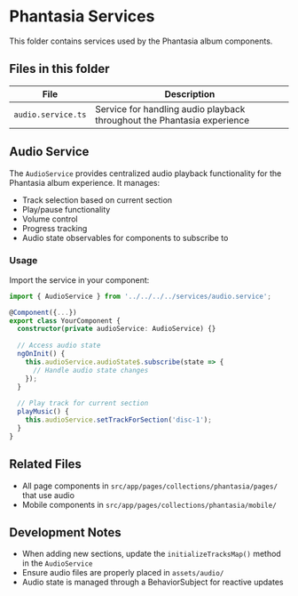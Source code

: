 # Phantasia Services

This folder contains services used by the Phantasia album components.

## Files in this folder

| File | Description |
|------|-------------|
| `audio.service.ts` | Service for handling audio playback throughout the Phantasia experience |

## Audio Service

The `AudioService` provides centralized audio playback functionality for the Phantasia album experience. It manages:

- Track selection based on current section
- Play/pause functionality
- Volume control
- Progress tracking
- Audio state observables for components to subscribe to

### Usage

Import the service in your component:

```typescript
import { AudioService } from '../../../../services/audio.service';

@Component({...})
export class YourComponent {
  constructor(private audioService: AudioService) {}
  
  // Access audio state
  ngOnInit() {
    this.audioService.audioState$.subscribe(state => {
      // Handle audio state changes
    });
  }
  
  // Play track for current section
  playMusic() {
    this.audioService.setTrackForSection('disc-1');
  }
}
```

## Related Files

- All page components in `src/app/pages/collections/phantasia/pages/` that use audio
- Mobile components in `src/app/pages/collections/phantasia/mobile/`

## Development Notes

- When adding new sections, update the `initializeTracksMap()` method in the `AudioService`
- Ensure audio files are properly placed in `assets/audio/`
- Audio state is managed through a BehaviorSubject for reactive updates 